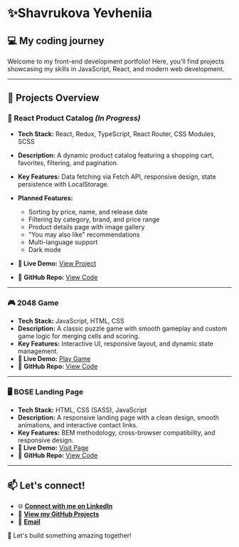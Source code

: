 # ✨Shavrukova Yevheniia

## 💻 My coding journey 
Welcome to my front-end development portfolio! Here, you'll find projects showcasing my skills in JavaScript, React, and modern web development.

---

## 📁 Projects Overview

### 🛒 React Product Catalog  *(In Progress)*  
- **Tech Stack:** React, Redux, TypeScript, React Router, CSS Modules, SCSS  
- **Description:** A dynamic product catalog featuring a shopping cart, favorites, filtering, and pagination.  
- **Key Features:** Data fetching via Fetch API, responsive design, state persistence with LocalStorage.
- **Planned Features:**
  - Sorting by price, name, and release date
  - Filtering by category, brand, and price range
  - Product details page with image gallery
  - "You may also like" recommendations
  - Multi-language support
  - Dark mode  

- **🔗 Live Demo:** [View Project](https://janeshavrukova.github.io/e-commerce-catalog/#/)
- 💾 **GitHub Repo:** [View Code](https://github.com/JaneShavrukova/e-commerce-catalog)

---

### 🎮 2048 Game  
- **Tech Stack:** JavaScript, HTML, CSS  
- **Description:** A classic puzzle game with smooth gameplay and custom game logic for merging cells and scoring.  
- **Key Features:** Interactive UI, responsive layout, and dynamic state management.  
- **🔗 Live Demo:** [Play Game](https://janeshavrukova.github.io/2048-game/)  
- 💾 **GitHub Repo:** [View Code](https://github.com/JaneShavrukova/2048-game)

---

### 🖥️ BOSE Landing Page  
- **Tech Stack:** HTML, CSS (SASS), JavaScript  
- **Description:** A responsive landing page with a clean design, smooth animations, and interactive contact links.  
- **Key Features:** BEM methodology, cross-browser compatibility, and responsive design.  
- **🔗 Live Demo:** [Visit Page](https://janeshavrukova.github.io/bose-landing-page)  
- 💾 **GitHub Repo:** [View Code](https://github.com/janeshavrukova/bose-landing-page)  

---

## 📫 Let's connect!

- 🌐 [**Connect with me on LinkedIn**](https://www.linkedin.com/in/yevheniia-shavrukova)  
- 💾 [**View my GitHub Projects**](https://github.com/JaneShavrukova)  
- 📧 [**Email**](mailto:eva.shavrukova@gmail.com)  

🚀 Let's build something amazing together!
